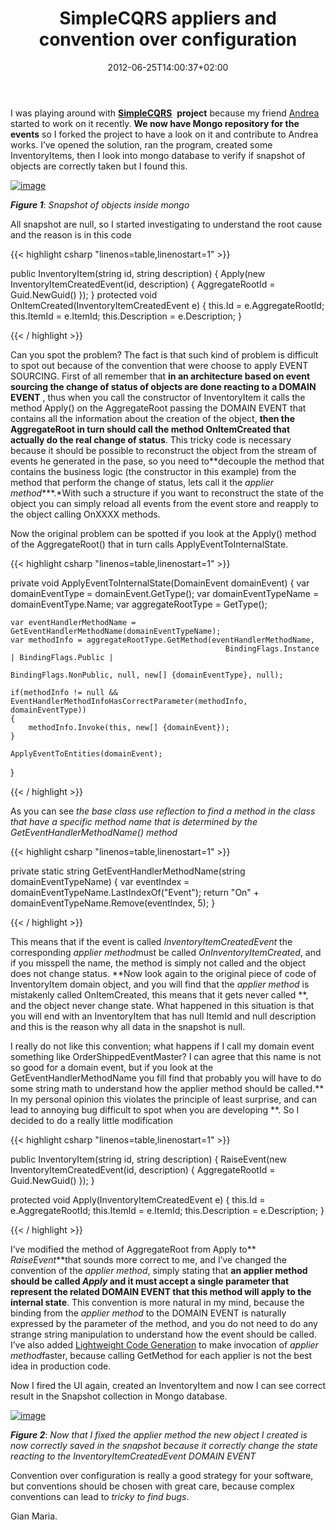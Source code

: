 ﻿---
title: "SimpleCQRS appliers and convention over configuration"
description: ""
date: 2012-06-25T14:00:37+02:00
draft: false
tags: [CQRS,DDD]
categories: [Domain Driven Design]
---
I was playing around with [**SimpleCQRS**](https://github.com/andreabalducci/SimpleCQRS)  **project** because my friend [Andrea](http://www.ienumerable.it/) started to work on it recently.  **We now have Mongo repository for the events** so I forked the project to have a look on it and contribute to Andrea works. I’ve opened the solution, ran the program, created some InventoryItems, then I look into mongo database to verify if snapshot of objects are correctly taken but I found this.

[![image](https://www.codewrecks.com/blog/wp-content/uploads/2012/06/image_thumb5.png "image")](https://www.codewrecks.com/blog/wp-content/uploads/2012/06/image5.png)

 ***Figure 1***: *Snapshot of objects inside mongo*

All snapshot are null, so I started investigating to understand the root cause and the reason is in this code

{{< highlight csharp "linenos=table,linenostart=1" >}}


public InventoryItem(string id, string description)
{
    Apply(new InventoryItemCreatedEvent(id, description)
                {
                    AggregateRootId = Guid.NewGuid()
                });
}
protected void OnItemCreated(InventoryItemCreatedEvent e)
{
    this.Id = e.AggregateRootId;
    this.ItemId = e.ItemId;
    this.Description = e.Description;
}

{{< / highlight >}}

Can you spot the problem? The fact is that such kind of problem is difficult to spot out because of the convention that were choose to apply EVENT SOURCING. First of all remember that  **in an architecture based on event sourcing the change of status of objects are done reacting to a DOMAIN EVENT** , thus when you call the constructor of InventoryItem it calls the method Apply() on the AggregateRoot passing the DOMAIN EVENT that contains all the information about the creation of the object,  **then the AggregateRoot in turn should call the method OnItemCreated that actually do the real change of status**. This tricky code is necessary because it should be possible to reconstruct the object from the stream of events he generated in the pase, so you need to**decouple the method that contains the business logic (the constructor in this example) from the method that perform the change of status, lets call it the *applier method****.*With such a structure if you want to reconstruct the state of the object you can simply reload all events from the event store and reapply to the object calling OnXXXX methods.

Now the original problem can be spotted if you look at the Apply() method of the AggregateRoot() that in turn calls ApplyEventToInternalState.

{{< highlight csharp "linenos=table,linenostart=1" >}}


private void ApplyEventToInternalState(DomainEvent domainEvent)
{
    var domainEventType = domainEvent.GetType();
    var domainEventTypeName = domainEventType.Name;
    var aggregateRootType = GetType();

    var eventHandlerMethodName = GetEventHandlerMethodName(domainEventTypeName);
    var methodInfo = aggregateRootType.GetMethod(eventHandlerMethodName,
                                                    BindingFlags.Instance | BindingFlags.Public |
                                                    BindingFlags.NonPublic, null, new[] {domainEventType}, null);

    if(methodInfo != null && EventHandlerMethodInfoHasCorrectParameter(methodInfo, domainEventType))
    {
        methodInfo.Invoke(this, new[] {domainEvent});
    }

    ApplyEventToEntities(domainEvent);
}

{{< / highlight >}}

As you can see *the base class use reflection to find a method in the class that have a specific method name that is determined by the GetEventHandlerMethodName() method*

{{< highlight csharp "linenos=table,linenostart=1" >}}


private static string GetEventHandlerMethodName(string domainEventTypeName)
{
    var eventIndex = domainEventTypeName.LastIndexOf("Event");
    return "On" + domainEventTypeName.Remove(eventIndex, 5);
}

{{< / highlight >}}

This means that if the event is called *InventoryItemCreatedEvent* the corresponding *applier method*must be called *OnInventoryItemCreated*, and if you misspell the name, the method is simply not called and the object does not change status. **Now look again to the original piece of code of InventoryItem domain object, and you will find that the *applier method* is mistakenly called OnItemCreated, this means that it gets never called **, and the object never change state. What happened in this situation is that you will end with an InventoryItem that has null ItemId and null description and this is the reason why all data in the snapshot is null.

I really do not like this convention; what happens if I call my domain event something like OrderShippedEventMaster? I can agree that this name is not so good for a domain event, but if you look at the GetEventHandlerMethodName you fill find that probably you will have to do some string math to understand how the applier method should be called.** In my personal opinion this violates the principle of least surprise, and can lead to annoying bug difficult to spot when you are developing **. So I decided to do a really little modification

{{< highlight csharp "linenos=table,linenostart=1" >}}


public InventoryItem(string id, string description)
{
    RaiseEvent(new InventoryItemCreatedEvent(id, description)
                {
                    AggregateRootId = Guid.NewGuid()
                });
}

protected void Apply(InventoryItemCreatedEvent e)
{
    this.Id = e.AggregateRootId;
    this.ItemId = e.ItemId;
    this.Description = e.Description;
}

{{< / highlight >}}

I’ve modified the method of AggregateRoot from Apply to** *RaiseEvent***that sounds more correct to me, and I’ve changed the convention of the *applier method*, simply stating that **an applier method should be called *Apply* and it must accept a single parameter that represent the related DOMAIN EVENT that this method will apply to the internal state**. This convention is more natural in my mind, because the binding from the *applier method* to the DOMAIN EVENT is naturally expressed by the parameter of the method, and you do not need to do any strange string manipulation to understand how the event should be called. I’ve also added [Lightweight Code Generation](http://www.codewrecks.com/blog/index.php/2012/06/04/lightweight-code-generation-to-access-private-method-to-implement-event-sourcing/) to make invocation of *applier method*faster, because calling GetMethod for each applier is not the best idea in production code.

Now I fired the UI again, created an InventoryItem and now I can see correct result in the Snapshot collection in Mongo database.

[![image](https://www.codewrecks.com/blog/wp-content/uploads/2012/06/image_thumb6.png "image")](https://www.codewrecks.com/blog/wp-content/uploads/2012/06/image6.png)

 ***Figure 2***: *Now that I fixed the applier method the new object I created is now correctly saved in the snapshot because it correctly change the state reacting to the InventoryItemCreatedEvent DOMAIN EVENT*

Convention over configuration is really a good strategy for your software, but conventions should be chosen with great care, because complex conventions can lead to *tricky to find bugs*.

Gian Maria.
